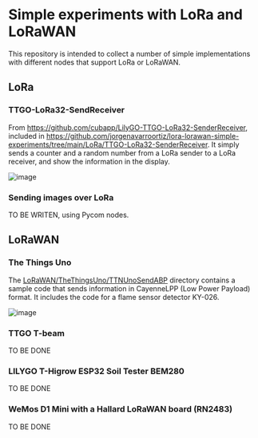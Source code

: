 # Simple experiments with LoRa and LoRaWAN

This repository is intended to collect a number of simple implementations with different nodes that support LoRa or LoRaWAN.

## LoRa

### TTGO-LoRa32-SendReceiver 

From https://github.com/cubapp/LilyGO-TTGO-LoRa32-SenderReceiver, included in https://github.com/jorgenavarroortiz/lora-lorawan-simple-experiments/tree/main/LoRa/TTGO-LoRa32-SenderReceiver. It simply sends a counter and a random number from a LoRa sender to a LoRa receiver, and show the information in the display.

![image](https://github.com/jorgenavarroortiz/lora-lorawan-simple-experiments/assets/17797704/cfa9f4e9-688d-4a51-83df-58e8a91ad4e4)

### Sending images over LoRa

TO BE WRITEN, using Pycom nodes.

## LoRaWAN

### The Things Uno

The [LoRaWAN/TheThingsUno/TTNUnoSendABP](https://github.com/jorgenavarroortiz/lora-lorawan-simple-experiments/tree/main/LoRaWAN/TheThingsUno/TTNUnoSendABP) directory contains a sample code that sends information in CayenneLPP (Low Power Payload) format. It includes the code for a flame sensor detector KY-026.

![image](https://github.com/jorgenavarroortiz/lora-lorawan-simple-experiments/assets/17797704/65772651-8909-4085-bf38-cf3e96396dc0)


### TTGO T-beam

TO BE DONE

### LILYGO T-Higrow ESP32 Soil Tester BEM280

TO BE DONE

### WeMos D1 Mini with a Hallard LoRaWAN board (RN2483)

TO BE DONE


